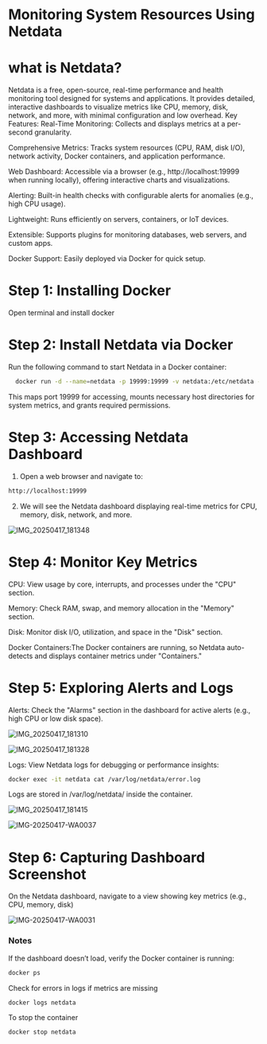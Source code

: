 
# Monitoring System Resources Using Netdata


# what is Netdata?

Netdata is a free, open-source, real-time performance and health monitoring tool designed for systems and applications. It provides detailed, interactive dashboards to visualize metrics like CPU, memory, disk, network, and more, with minimal configuration and low overhead.
Key Features:
Real-Time Monitoring: Collects and displays metrics at a per-second granularity.

Comprehensive Metrics: Tracks system resources (CPU, RAM, disk I/O), network activity, Docker containers, and application performance.

Web Dashboard: Accessible via a browser (e.g., http://localhost:19999 when running locally), offering interactive charts and visualizations.

Alerting: Built-in health checks with configurable alerts for anomalies (e.g., high CPU usage).

Lightweight: Runs efficiently on servers, containers, or IoT devices.

Extensible: Supports plugins for monitoring databases, web servers, and custom apps.

Docker Support: Easily deployed via Docker for quick setup.



# Step 1: Installing Docker

Open terminal and install docker

# Step 2: Install Netdata via Docker

Run the following command to start Netdata in a Docker container:


```bash
  docker run -d --name=netdata -p 19999:19999 -v netdata:/etc/netdata -v /proc:/host/proc:ro -v /sys:/host/sys:ro --cap-add SYS_PTRACE --security-opt apparmor=unconfined netdata/netdata
```
This maps port 19999 for accessing, mounts necessary host directories for system metrics, and grants required permissions.

# Step 3: Accessing Netdata Dashboard

1. Open a web browser and navigate to:

```bash
http://localhost:19999
```

2. We  will see the Netdata dashboard displaying real-time metrics for CPU, memory, disk, network, and more.

   
![IMG_20250417_181348](https://github.com/user-attachments/assets/1cb9ede4-64f7-4698-b955-db002b1dd739)


# Step 4: Monitor Key Metrics

CPU: View usage by core, interrupts, and processes under the "CPU" section.

Memory: Check RAM, swap, and memory allocation in the "Memory" section.

Disk: Monitor disk I/O, utilization, and space in the "Disk" section.

Docker Containers:The Docker containers are running, so Netdata auto-detects and displays container metrics under "Containers."


# Step 5: Exploring Alerts and Logs

Alerts: Check the "Alarms" section in the dashboard for active alerts (e.g., high CPU or low disk space).


![IMG_20250417_181310](https://github.com/user-attachments/assets/a35aad9c-6e75-4d04-9b2f-d3ed78beca68)


![IMG_20250417_181328](https://github.com/user-attachments/assets/ea872a0d-5cb7-463f-80c3-c64c1b04ea02)



Logs: View Netdata logs for debugging or performance insights:

```bash
docker exec -it netdata cat /var/log/netdata/error.log
```

Logs are stored in /var/log/netdata/ inside the container.


![IMG_20250417_181415](https://github.com/user-attachments/assets/dcc33d8d-6118-4f8d-a5cd-65175febcb0c)


![IMG-20250417-WA0037](https://github.com/user-attachments/assets/4a1e2f1d-0423-4b1f-8b82-521464a9c92b)



# Step 6: Capturing  Dashboard Screenshot

On the Netdata dashboard, navigate to a view showing key metrics (e.g., CPU, memory, disk)


![IMG-20250417-WA0031](https://github.com/user-attachments/assets/9a415627-8cd1-497f-b678-f1a7616b8a5c)


###  Notes


If the dashboard doesn’t load, verify the Docker container is running:

```bash
docker ps
```


Check for errors in logs if metrics are missing

```bash
docker logs netdata
```


To stop the container

```bash
docker stop netdata
```






































    
